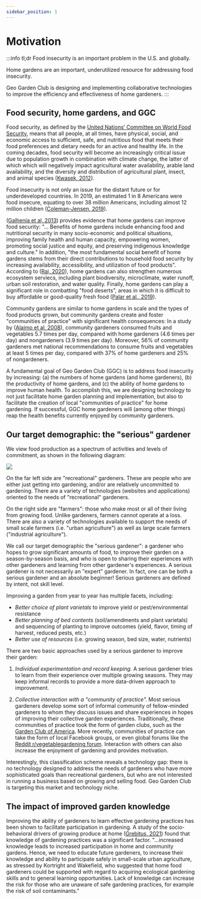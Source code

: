 ```yaml
---
sidebar_position: 1
---
```


# Motivation

:::info tl;dr
Food insecurity is an important problem in the U.S. and globally.

Home gardens are an important, underutilized resource for addressing food insecurity.

Geo Garden Club is designing and implementing collaborative technologies to improve the efficiency and effectiveness of home gardeners.
:::

## Food security, home gardens, and GGC

Food security, as defined by the [United Nations’ Committee on World Food Security](https://www.fao.org/home/en/), means that all people, at all times, have physical, social, and economic access to sufficient, safe, and nutritious food that meets their food preferences and dietary needs for an active and healthy life. In the coming decades, food security will become an increasingly critical issue due to population growth in combination with climate change, the latter of which which will negatively impact agricultural water availability, arable land availability, and the diversity and distribution of agricultural plant, insect, and animal species ([Kwasek, 2012](https://ageconsearch.umn.edu/record/143167/files/10%20EP%204%202012-11.pdf)).

Food insecurity is not only an issue for the distant future or for underdeveloped countries. In 2019, an estimated 1 in 8 Americans were food insecure, equating to over 38 million Americans, including almost 12 million children ([Coleman-Jensen, 2019](https://www.ers.usda.gov/webdocs/publications/94849/err-270.pdf?v=963.1)). 

([Galhenia et al, 2013](https://agricultureandfoodsecurity.biomedcentral.com/articles/10.1186/2048-7010-2-8)) provides evidence that home gardens can improve food security: "... Benefits of home gardens include enhancing food and nutritional security in many socio-economic and political situations, improving family health and human capacity, empowering women, promoting social justice and equity, and preserving indigenous knowledge and culture." In addition, "the most fundamental social benefit of home gardens stems from their direct contributions to household food security by increasing availability, accessibility, and utilization of food products".  According to ([Rai, 2020](https://link.springer.com/article/10.1007/s12571-020-01058-3)), home gardens can also strengthen numerous ecosystem serviecs, including plant biodiversity, microclimate, water runoff, urban soil restoration, and water quality. Finally, home gardens can play a significant role in combatting "food deserts", areas in which it is difficult to buy affordable or good-quality fresh food ([Palar et al., 2019](https://www.sciencedaily.com/releases/2019/10/191007180035.htm)).

Community gardens are similar to home gardens in scale and the types of food products grown, but community gardens create and foster "communities of practice" with significant health consequences: In a study by ([Alaimo et al, 2008](https://nccommunitygardens.ces.ncsu.edu/resources-3/nccommunitygardens-research/)), community gardeners consumed fruits and vegetables 5.7 times per day, compared with home gardeners (4.6 times per day) and nongardeners (3.9 times per day). Moreover, 56% of community gardeners met national recommendations to consume fruits and vegetables at least 5 times per day, compared with 37% of home gardeners and 25% of nongardeners. 

A fundamental goal of Geo Garden Club (GGC) is to address food insecurity by increasing: (a) the numbers of home gardens (and home gardeners), (b) the productivity of home gardens, and (c) the ability of home gardens to improve human health. To accomplish this, we are designing technology to not just facilitate home garden planning and implementation, but also to facilitate the creation of local "communities of practice" for home gardening. If successful, GGC home gardeners will (among other things) reap the health benefits currently enjoyed by community gardeners.

## Our target demographic: the "serious" gardener

We view food production as a spectrum of activities and levels of commitment, as shown in the following diagram:

<img src="/img/overview/gardening-farming.png"/>

On the far left side are "recreational" gardeners. These are people who are either just getting into gardening, and/or are relatively uncommitted to gardening.  There are a variety of technologies (websites and applications) oriented to the needs of "recreational" gardeners.

On the right side are "farmers": those who make most or all of their living from growing food. Unlike gardeners, farmers cannot operate at a loss. There are also a variety of technologies available to support the needs of small scale farmers (i.e. "urban agriculture") as well as large scale farmers ("industrial agriculture").

We call our target demographic the "serious gardener": a gardener who hopes to grow significant amounts of food, to improve their garden on a season-by-season basis, and who is open to sharing their experiences with other gardeners and learning from other gardener's experiences.  A serious gardener is not necessarily an "expert" gardener. In fact, one can be both a serious gardener and an absolute beginner!  Serious gardeners are defined by intent, not skill level.

Improving a garden from year to year has multiple facets, including:

* *Better choice of plant varietals* to improve yield or pest/environmental resistance
* *Better planning of bed contents* (soil/amendments and plant varietals) and sequencing of planting to improve outcomes (yield, flavor, timing of harvest, reduced pests, etc.)
* *Better use of resources* (i.e. growing season, bed size, water, nutrients)

There are two basic approaches used by a serious gardener to improve their garden:

1. *Individual experimentation and record keeping.*  A serious gardener tries to learn from their experience over multiple growing seasons. They may keep informal records to provide a more data-driven approach to improvement.

2. *Collective interaction with a "community of practice".*  Most serious gardeners develop some sort of informal community of fellow-minded gardeners to whom they discuss issues and share experiences in hopes of improving their collective garden experiences. Traditionally, these communities of practice took the form of garden clubs, such as the [Garden Club of America](https://www.gcamerica.org/). More recently, communities of practice can take the form of local Facebook groups, or even global forums like the [Reddit r/vegetablegardening forum](https://www.reddit.com/r/vegetablegardening/). Interaction with others can also increase the enjoyment of gardening and provides motivation.

Interestingly, this classification scheme reveals a technology gap: there is no technology designed to address the needs of gardeners who have more sophisticated goals than recreational gardeners, but who are not interested in running a business based on growing and selling food.  Geo Garden Club is targeting this market and technology niche.


## The impact of improved garden knowledge

Improving the ability of gardeners to learn effective gardening practices has been shown to facilitate participation in gardening. A study of the socio-behavioral drivers of growing produce at home ([Grebitus, 2021](https://journals.plos.org/plosone/article?id=10.1371/journal.pone.0256913)) found that knowledge of gardening practices was a significant factor. "...increased knowledge leads to increased participation in home and community gardens. Hence, we need to educate future gardeners, to increase their knowledge and ability to participate safely in small-scale urban agriculture, as stressed by Kortright and Wakefield, who suggested that home food gardeners could be supported with regard to acquiring ecological gardening skills and to general learning opportunities. Lack of knowledge can increase the risk for those who are unaware of safe gardening practices, for example the risk of soil contaminants."

